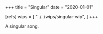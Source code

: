 +++
title = "Singular"
date = "2020-01-01"

[refs]
wips = [
	"../../wips/singular-wip",
]
+++

A singular song.